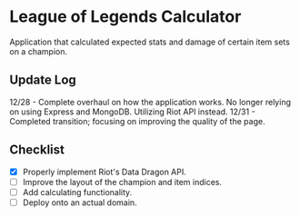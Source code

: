 # League of Legends Calculator
Application that calculated expected stats and damage of certain item sets on a champion.

## Update Log
12/28 - Complete overhaul on how the application works. No longer relying on using Express and MongoDB.
        Utilizing Riot API instead.
12/31 - Completed transition; focusing on improving the quality of the page.

## Checklist
- [x] Properly implement Riot's Data Dragon API.
- [ ] Improve the layout of the champion and item indices.
- [ ] Add calculating functionality.
- [ ] Deploy onto an actual domain.